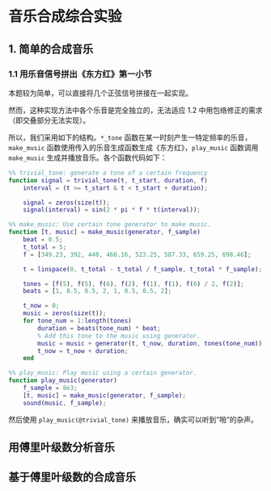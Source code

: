 # 音乐合成综合实验

## 1. 简单的合成音乐

### 1.1 用乐音信号拼出《东方红》第一小节

本题较为简单，可以直接将几个正弦信号拼接在一起实现。

然而，这种实现方法中各个乐音是完全独立的，无法适应 1.2 中用包络修正的需求（即交叠部分无法实现）。

所以，我们采用如下的结构。`*_tone` 函数在某一时刻产生一特定频率的乐音，`make_music` 函数使用传入的乐音生成函数生成《东方红》，`play_music` 函数调用 `make_music` 生成并播放音乐。各个函数代码如下：

```matlab
%% trivial_tone: generate a tone of a certain frequency
function signal = trivial_tone(t, t_start, duration, f)
    interval = (t >= t_start & t < t_start + duration);

    signal = zeros(size(t));
    signal(interval) = sin(2 * pi * f * t(interval));
```

```matlab
%% make_music: Use certain tone generator to make music.
function [t, music] = make_music(generator, f_sample)
    beat = 0.5;
    t_total = 5;
    f = [349.23, 392, 440, 466.16, 523.25, 587.33, 659.25, 698.46];

    t = linspace(0, t_total - t_total / f_sample, t_total * f_sample);

    tones = [f(5), f(5), f(6), f(2), f(1), f(1), f(6) / 2, f(2)];
    beats = [1, 0.5, 0.5, 2, 1, 0.5, 0.5, 2];

    t_now = 0;
    music = zeros(size(t));
    for tone_num = 1:length(tones)
        duration = beats(tone_num) * beat;
        % Add this tone to the music using generator.
        music = music + generator(t, t_now, duration, tones(tone_num));
        t_now = t_now + duration;
    end
```

```matlab
%% play_music: Play music using a certain generator.
function play_music(generator)
    f_sample = 8e3;
    [t, music] = make_music(generator, f_sample);
    sound(music, f_sample);
```

然后使用 `play_music(@trivial_tone)` 来播放音乐，确实可以听到”啪“的杂声。


## 用傅里叶级数分析音乐

## 基于傅里叶级数的合成音乐
